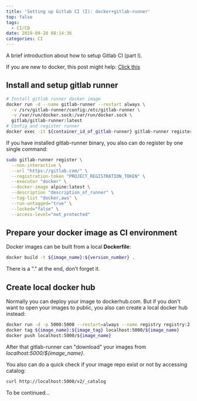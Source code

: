```yaml
---
title: 'Setting up Gitlab CI (I): docker+gitlab-runner'
top: false
tags:
  - CI/CD
date: 2019-09-28 08:14:36
categories: CI
---
```


A brief introduction about how to setup Gitlab CI (part I).

<!--more-->

If you are new to docker, this post might help: [Click this](https://lzqblog.top/2018-01-09/Docker%E5%B8%B8%E7%94%A8%E5%91%BD%E4%BB%A4/)


## Install and setup gitlab runner

```bash
# Install gitlab runner docker image
docker run -d --name gitlab-runner --restart always \
  -v /srv/gitlab-runner/config:/etc/gitlab-runner \
  -v /var/run/docker.sock:/var/run/docker.sock \
  gitlab/gitlab-runner:latest
# Config and register runner
docker exec -it ${container_id_of_gitlab-runner} gitlab-runner register
```

If you have installed gitlab-runner binary, you also can do register by one single command:

```bash
sudo gitlab-runner register \
  --non-interactive \
  --url "https://gitlab.com/" \
  --registration-token "PROJECT_REGISTRATION_TOKEN" \
  --executor "docker" \
  --docker-image alpine:latest \
  --description "description_of_runner" \
  --tag-list "docker,aws" \
  --run-untagged="true" \
  --locked="false" \
  --access-level="not_protected"
```

## Prepare your docker image as CI environment

Docker images can be built from a local **Dockerfile**:

```bash
docker build -t ${image_name}:${version_number} .
```
There is a "." at the end, don't forget it.

## Create local docker hub

Normally you can deploy your image to dockerhub.com. But if you don't want to open your images to public, you also can create a local docker hub instead:

```bash
docker run -d -p 5000:5000 --restart=always --name registry registry:2
docker tag ${image_name}:${image_tag} localhost:5000/${image_name}
docker push localhost:5000/${image_name}
```
After that gitlab-runner can "download" your images from *localhost:5000/${image_name}*. 

You also can do a quick check if your image repo exist or not by accessing catalog:

```bash
curl http://localhost:5000/v2/_catalog
```

To be continued...

